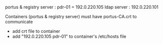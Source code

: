 portus & registry server : pdr-01 = 192.0.220.105
ldap server : 192.0.220.101

Containers (portus & registry server) must have portus-CA.crt to communicate
- add crt file to container
- add "192.0.220.105 pdr-01" to container's /etc/hosts file
